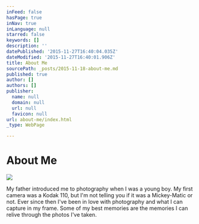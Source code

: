 ```yaml
---
inFeed: false
hasPage: true
inNav: true
inLanguage: null
starred: false
keywords: []
description: ''
datePublished: '2015-11-27T16:40:04.035Z'
dateModified: '2015-11-27T16:40:01.906Z'
title: About Me
sourcePath: _posts/2015-11-18-about-me.md
published: true
author: []
authors: []
publisher:
  name: null
  domain: null
  url: null
  favicon: null
url: about-me/index.html
_type: WebPage

---
```

# About Me
![](https://the-grid-user-content.s3-us-west-2.amazonaws.com/7d22d471-d57c-4d86-b35a-9b7d8109567a.jpg)

My father introduced me to photography when I was a young boy. My first camera was a Kodak 110, but I'm not telling you if it was a Mickey-Matic or not. Ever since then I've been in love with photography and what I can capture in my frame. Some of my best memories are the memories I can relive through the photos I've taken.